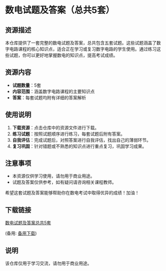 # 数电试题及答案（总共5套）

## 资源描述

本仓库提供了一套完整的数电试题及答案，总共包含五套试题。这些试题涵盖了数字电路课程的核心知识点，适合正在学习或复习数字电路的学生使用。通过练习这些试题，你可以更好地掌握数电的知识点，提高考试成绩。

## 资源内容

- **试题数量**：5套
- **内容范围**：涵盖数字电路课程的主要知识点
- **答案**：每套试题均附有详细的答案解析

## 使用说明

1. **下载资源**：点击仓库中的资源文件进行下载。
2. **练习试题**：按照试题顺序进行练习，每套试题后附有答案。
3. **自我评估**：完成试题后，对照答案进行自我评估，找出自己的薄弱环节。
4. **复习巩固**：针对错题或不熟悉的知识点进行重点复习，巩固学习成果。

## 注意事项

- 本资源仅供学习使用，请勿用于商业用途。
- 试题及答案仅供参考，如有疑问请咨询相关课程教师。

希望这套试题及答案能够帮助你在数电考试中取得优异的成绩！加油！

## 下载链接
[数电试题及答案总共5套](https://pan.quark.cn/s/cb974b9a9a93) 

(备用: [备用下载](https://pan.baidu.com/s/1Hv8FTB6eTcqFDnlcjEVKPQ?pwd=1234))

## 说明

该仓库仅用于学习交流，请勿用于商业用途。
